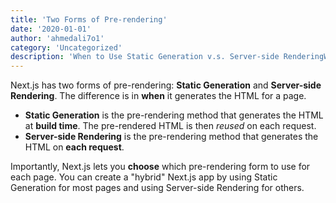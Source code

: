 ```yaml
---
title: 'Two Forms of Pre-rendering'
date: '2020-01-01'
author: 'ahmedali7o1'
category: 'Uncategorized'
description: 'When to Use Static Generation v.s. Server-side RenderingWhen to Use Static Generation v.s. Server-side RenderingWhen to Use Static Generation v.s. Server-side RenderingWhen to Use Static Generation v.s. Server-side Rendering Use Static Generatissssss'
---
```


Next.js has two forms of pre-rendering: **Static Generation** and **Server-side Rendering**. The difference is in **when** it generates the HTML for a page.

- **Static Generation** is the pre-rendering method that generates the HTML at **build time**. The pre-rendered HTML is then _reused_ on each request.
- **Server-side Rendering** is the pre-rendering method that generates the HTML on **each request**.

Importantly, Next.js lets you **choose** which pre-rendering form to use for each page. You can create a "hybrid" Next.js app by using Static Generation for most pages and using Server-side Rendering for others.